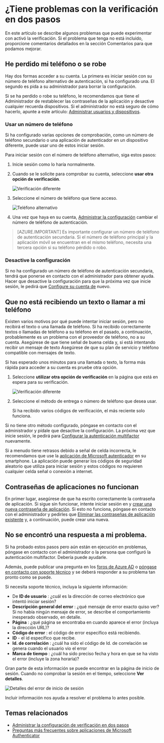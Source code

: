 <properties
    pageTitle="Solucionar problemas de comprobación de dos pasos | Microsoft Azure"
    description="Este documento le proporcionará a los usuarios información sobre qué hacer si se ejecutan en un problema con la autenticación multifactor de Azure."
    services="multi-factor-authentication"
    keywords = "cliente de la autenticación, el problema de autenticación, Id. de correlación"
    documentationCenter=""
    authors="kgremban"
    manager="femila"
    editor="yossib"/>

<tags
    ms.service="multi-factor-authentication"
    ms.workload="identity"
    ms.tgt_pltfrm="na"
    ms.devlang="na"
    ms.topic="article"
    ms.date="10/10/2016"
    ms.author="kgremban"/>

# <a name="having-trouble-with-two-step-verification"></a>¿Tiene problemas con la verificación en dos pasos

En este artículo se describe algunos problemas que puede experimentar con activó la verificación. Si el problema que tenga no está incluido, proporcione comentarios detallados en la sección Comentarios para que podamos mejorar.

## <a name="i-lost-my-phone-or-it-was-stolen"></a>He perdido mi teléfono o se robe

Hay dos formas acceder a su cuenta. La primera es iniciar sesión con su número de teléfono alternativo de autenticación, si ha configurado una. El segundo es pida a su administrador para borrar la configuración.

Si se ha perdido o robe su teléfono, le recomendamos que tiene el Administrador de restablecer las contraseñas de la aplicación y desactive cualquier recuerda dispositivos. Si el administrador no está seguro de cómo hacerlo, apunte a este artículo: [Administrar usuarios y dispositivos](multi-factor-authentication-manage-users-and-devices.md#delete-users-existing-app-passwords).


### <a name="use-an-alternate-phone-number"></a>Usar un número de teléfono

Si ha configurado varias opciones de comprobación, como un número de teléfono secundario o una aplicación de autenticador en un dispositivo diferente, puede usar uno de estos iniciar sesión.

Para iniciar sesión con el número de teléfono alternativo, siga estos pasos:

1. Inicie sesión como lo haría normalmente.
2. Cuando se le solicite para comprobar su cuenta, seleccione **usar otra opción de verificación**.

    ![Verificación diferente](./media/multi-factor-authentication-end-user-manage/differentverification.png)

3. Seleccione el número de teléfono que tiene acceso.

    ![Teléfono alternativo](./media/multi-factor-authentication-end-user-manage/altphone2.png)

4. Una vez que haya en su cuenta, [Administrar la configuración](multi-factor-authentication-end-user-manage-settings.md) cambiar el número de teléfono de autenticación.

>[AZURE.IMPORTANT]
>Es importante configurar un número de teléfono de autenticación secundaria. Si el número de teléfono principal y la aplicación móvil se encuentran en el mismo teléfono, necesita una tercera opción si su teléfono pérdido o robo.

### <a name="clear-your-settings"></a>Desactive la configuración

Si no ha configurado un número de teléfono de autenticación secundaria, tendrá que ponerse en contacto con el administrador para obtener ayuda. Hacer que desactive la configuración para que la próxima vez que inicie sesión, le pedirá que [Configure su cuenta de](multi-factor-authentication-end-user-first-time.md) nuevo.


## <a name="i-am-not-receiving-a-text-or-call-on-my-phone"></a>Que no está recibiendo un texto o llamar a mi teléfono

Existen varios motivos por qué puede intentar iniciar sesión, pero no recibirá el texto o una llamada de teléfono. Si ha recibido correctamente textos o llamadas de teléfono a su teléfono en el pasado, a continuación, probablemente es un problema con el proveedor de teléfono, no a su cuenta. Asegúrese de que tiene señal de buena celda y, si está intentando recibir un mensaje de texto Asegúrese de que su plan de servicio y teléfono compatible con mensajes de texto.

Si has esperado unos minutos para una llamada o texto, la forma más rápida para acceder a su cuenta es pruebe otra opción.

1. Seleccione **utilizar otra opción de verificación** en la página que está en espera para su verificación.

    ![Verificación diferente](./media/multi-factor-authentication-end-user-troubleshoot/diff_option.png)

2. Seleccione el método de entrega o número de teléfono que desea usar.

    Si ha recibido varios códigos de verificación, el más reciente solo funciona.

Si no tiene otro método configurado, póngase en contacto con el administrador y pídale que desactive la configuración. La próxima vez que inicie sesión, le pedirá para [Configurar la autenticación multifactor](multi-factor-authentication-end-user-first-time.md) nuevamente.


Si a menudo tiene retrasos debido a señal de celda incorrecta, le recomendamos que use la [aplicación de Microsoft autenticador](multi-factor-authentication-microsoft-authenticator.md) en su smartphone. La aplicación puede generar los códigos de seguridad aleatorio que utiliza para iniciar sesión y estos códigos no requieren cualquier celda señal o conexión a internet.


## <a name="app-passwords-are-not-working"></a>Contraseñas de aplicaciones no funcionan

En primer lugar, asegúrese de que ha escrito correctamente la contraseña de aplicación.  Si sigue sin funcionar, intente iniciar sesión en y [crear una nueva contraseña de aplicación](multi-factor-authentication-end-user-app-passwords.md).  Si esto no funciona, póngase en contacto con el administrador y pedirles que [Eliminar las contraseñas de aplicación existente](multi-factor-authentication-manage-users-and-devices.md#delete-users-existing-app-passwords) y, a continuación, puede crear una nueva.

## <a name="i-didnt-find-an-answer-to-my-problem"></a>No se encontró una respuesta a mi problema.

Si ha probado estos pasos pero aún están en ejecución en problemas, póngase en contacto con el administrador o la persona que configuró la autenticación multifactor. Debería puede ayudarle.

Además, puede publicar una pregunta en los [foros de Azure AD](https://social.msdn.microsoft.com/forums/azure/home?forum=WindowsAzureAD) o [póngase en contacto con soporte técnico](https://support.microsoft.com/contactus) y se deberá responder a su problema tan pronto como se puede.

Si necesita soporte técnico, incluya la siguiente información:

- De **ID de usuario** : ¿cuál es la dirección de correo electrónico que intentó iniciar sesión?
- **Descripción general del error** : ¿qué mensaje de error exacto quiso ver?  Si no había ningún mensaje de error, se describe el comportamiento inesperado observado, en detalle.
- **Página** : ¿qué página se encontraba en cuando aparece el error (incluya la dirección URL)?
- **Código de error** : el código de error específico está recibiendo.
- **ID** - el id específico que recibe.
- **Id. de correlación** : ¿cuál ha sido el código de Id. de correlación se genera cuando el usuario vio el error
- **Marca de tiempo** : ¿cuál ha sido preciso fecha y hora en que se ha visto el error (incluye la zona horaria)?

Gran parte de esta información se puede encontrar en la página de inicio de sesión. Cuando no comprobar la sesión en el tiempo, seleccione **Ver detalles**.

![Detalles del error de inicio de sesión](./media/multi-factor-authentication-end-user-troubleshoot/view_details.png)

Incluir información nos ayuda a resolver el problema lo antes posible.

## <a name="related-topics"></a>Temas relacionados
- [Administrar la configuración de verificación en dos pasos](multi-factor-authentication-end-user-manage-settings.md)  
- [Preguntas más frecuentes sobre aplicaciones de Microsoft Authenticator](multi-factor-authentication-app-faq.md)
